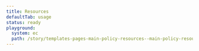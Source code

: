 ```yaml
---
title: Resources
defaultTab: usage
status: ready
playground:
  system: ec
  path: /story/templates-pages-main-policy-resources--main-policy-resources
---
```


